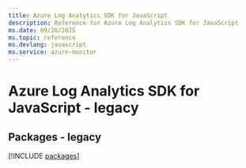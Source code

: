 ```yaml
---
title: Azure Log Analytics SDK for JavaScript
description: Reference for Azure Log Analytics SDK for JavaScript
ms.date: 09/26/2025
ms.topic: reference
ms.devlang: javascript
ms.service: azure-monitor
---
```

# Azure Log Analytics SDK for JavaScript - legacy
## Packages - legacy
[!INCLUDE [packages](log-analytics-index.md)]